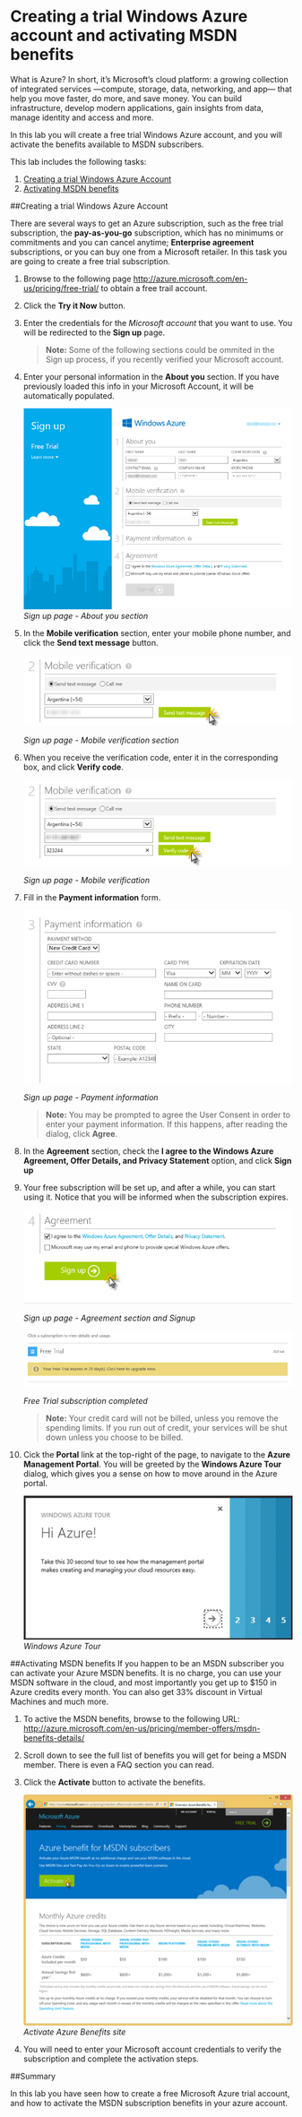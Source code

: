 ﻿Creating a trial Windows Azure account and activating MSDN benefits
===================================================================

What is Azure? In short, it’s Microsoft’s cloud platform: a growing collection of integrated services —compute, storage, data, networking, and app— that help you move faster, do more, and save money. You can build infrastructure, develop modern applications, gain insights from data, manage identity and access and more.

In this lab you will create a free trial Windows Azure account, and you will activate the benefits available to MSDN subscribers.

This lab includes the following tasks:

1. [Creating a trial Windows Azure Account](#Task1)
1. [Activating MSDN benefits](#Task2)

<a name="Task1" />
##Creating a trial Windows Azure Account

There are several ways to get an Azure subscription, such as the free trial subscription, the **pay-as-you-go** subscription, which has no minimums or commitments and you can cancel anytime; **Enterprise agreement** subscriptions, or you can buy one from a Microsoft retailer. In this task you are going to create a free trial subscription.

1. Browse to the following page http://azure.microsoft.com/en-us/pricing/free-trial/ to obtain a free trail account.
2. Click the **Try it Now** button.
3. Enter the credentials for the _Microsoft account_ that you want to use. You will be redirected to the **Sign up** page.

	> **Note:** Some of the following sections could be ommited in the Sign up process, if you recently verified your Microsoft account.

4. Enter your personal information in the **About you** section. If you have previously loaded this info in your Microsoft Account, it will be automatically populated.

	![Sign up page - About you section](images/signup1.png?raw=true)
	_Sign up page - About you section_
	
5. In the **Mobile verification** section, enter your mobile phone number, and click the **Send text message** button.

	![Sign up page - Mobile verification](images/signup_mobileverification.png?raw=true)
	
	_Sign up page - Mobile verification section_

6. When you receive the verification code, enter it in the corresponding box, and click **Verify code**.

	![Sign up page - Mobile verification section](images/signup_verifycode.png?raw=true)

	_Sign up page - Mobile verification_
	
7. Fill in the **Payment information** form.

	![Sign up page - Payment information](images/signup_payment.png?raw=true)

	_Sign up page - Payment information_
	
	> **Note:** You may be prompted to agree the User Consent in order to enter your payment information. If this happens, after reading the dialog, click **Agree**.

8. In the **Agreement** section, check the **I agree to the Windows Azure Agreement, Offer Details, and Privacy Statement** option, and click **Sign up**

9. Your free subscription will be set up, and after a while, you can start using it. Notice that you will be informed when the subscription expires.

	![Sign up page - Payment information](images/signup_agree.png?raw=true)

	_Sign up page - Agreement section and Signup_


	![Free Trial subscription completed](images/signup8.png?raw=true)

	_Free Trial subscription completed_
	
	> **Note:** Your credit card will not be billed, unless you remove the spending limits. If you run out of credit, your services will be shut down unless you choose to be billed.
	
10. Cick the **Portal** link at the top-right of the page, to navigate to the **Azure Management Portal**. You will be greeted by the **Windows Azure Tour** dialog, which gives you a sense on how to move around in the Azure portal.

	![Windows Azure Tour](images/AzureTour.png?raw=true)  
	_Windows Azure Tour_  
	
<a name="Task2" />
##Activating MSDN benefits
If you happen to be an MSDN subscriber you can activate your Azure MSDN benefits. It is no charge, you can use your MSDN software in the cloud, and most importantly you get up to $150 in Azure credits every month. You can also get 33% discount in Virtual Machines and much more. 

1. To active the MSDN benefits, browse to the following URL: http://azure.microsoft.com/en-us/pricing/member-offers/msdn-benefits-details/
2. Scroll down to see the full list of benefits you will get for being a MSDN member. There is even a FAQ section you can read.
3. Click the **Activate** button to activate the benefits.

	![Activate Azure Benefits site](images/azure-benefits.png?raw=true)
	_Activate Azure Benefits site_
	
4. You will need to enter your Microsoft account credentials to verify the subscription and complete the activation steps.

<a name="Summary" />
##Summary

In this lab you have seen how to create a free Microsoft Azure trial account, and how to activate the MSDN subscription benefits in your azure account. 